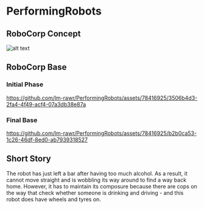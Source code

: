 # PerformingRobots

## RoboCorp Concept

![alt text](https://github.com/lm-rawr/PerformingRobots/blob/main/1694555103329.jpg)

## RoboCorp Base

### Initial Phase

https://github.com/lm-rawr/PerformingRobots/assets/78416925/3506b4d3-2fa4-4f49-acf4-07a3db38e87a

### Final Base

https://github.com/lm-rawr/PerformingRobots/assets/78416925/b2b0ca53-1c26-46df-8ed0-ab7939318527

## Short Story

The robot has just left a bar after having too much alcohol. As a result, it cannot move straight and is wobbling its way around to find a way back home. However, it has to maintain its composure because there are cops on the way that check whether someone is drinking and driving - and this robot does have wheels and tyres on.

